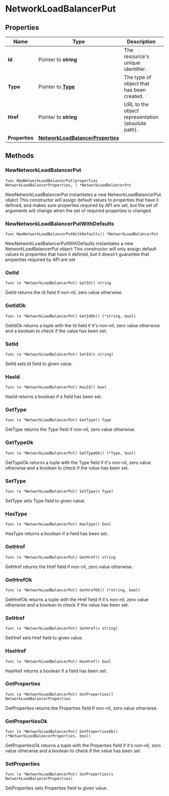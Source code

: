 # NetworkLoadBalancerPut

## Properties

|Name | Type | Description | Notes|
|------------ | ------------- | ------------- | -------------|
|**Id** | Pointer to **string** | The resource&#39;s unique identifier. | [optional] [readonly] |
|**Type** | Pointer to [**Type**](Type.md) | The type of object that has been created. | [optional] |
|**Href** | Pointer to **string** | URL to the object representation (absolute path). | [optional] [readonly] |
|**Properties** | [**NetworkLoadBalancerProperties**](NetworkLoadBalancerProperties.md) |  | |

## Methods

### NewNetworkLoadBalancerPut

`func NewNetworkLoadBalancerPut(properties NetworkLoadBalancerProperties, ) *NetworkLoadBalancerPut`

NewNetworkLoadBalancerPut instantiates a new NetworkLoadBalancerPut object
This constructor will assign default values to properties that have it defined,
and makes sure properties required by API are set, but the set of arguments
will change when the set of required properties is changed

### NewNetworkLoadBalancerPutWithDefaults

`func NewNetworkLoadBalancerPutWithDefaults() *NetworkLoadBalancerPut`

NewNetworkLoadBalancerPutWithDefaults instantiates a new NetworkLoadBalancerPut object
This constructor will only assign default values to properties that have it defined,
but it doesn't guarantee that properties required by API are set

### GetId

`func (o *NetworkLoadBalancerPut) GetId() string`

GetId returns the Id field if non-nil, zero value otherwise.

### GetIdOk

`func (o *NetworkLoadBalancerPut) GetIdOk() (*string, bool)`

GetIdOk returns a tuple with the Id field if it's non-nil, zero value otherwise
and a boolean to check if the value has been set.

### SetId

`func (o *NetworkLoadBalancerPut) SetId(v string)`

SetId sets Id field to given value.

### HasId

`func (o *NetworkLoadBalancerPut) HasId() bool`

HasId returns a boolean if a field has been set.

### GetType

`func (o *NetworkLoadBalancerPut) GetType() Type`

GetType returns the Type field if non-nil, zero value otherwise.

### GetTypeOk

`func (o *NetworkLoadBalancerPut) GetTypeOk() (*Type, bool)`

GetTypeOk returns a tuple with the Type field if it's non-nil, zero value otherwise
and a boolean to check if the value has been set.

### SetType

`func (o *NetworkLoadBalancerPut) SetType(v Type)`

SetType sets Type field to given value.

### HasType

`func (o *NetworkLoadBalancerPut) HasType() bool`

HasType returns a boolean if a field has been set.

### GetHref

`func (o *NetworkLoadBalancerPut) GetHref() string`

GetHref returns the Href field if non-nil, zero value otherwise.

### GetHrefOk

`func (o *NetworkLoadBalancerPut) GetHrefOk() (*string, bool)`

GetHrefOk returns a tuple with the Href field if it's non-nil, zero value otherwise
and a boolean to check if the value has been set.

### SetHref

`func (o *NetworkLoadBalancerPut) SetHref(v string)`

SetHref sets Href field to given value.

### HasHref

`func (o *NetworkLoadBalancerPut) HasHref() bool`

HasHref returns a boolean if a field has been set.

### GetProperties

`func (o *NetworkLoadBalancerPut) GetProperties() NetworkLoadBalancerProperties`

GetProperties returns the Properties field if non-nil, zero value otherwise.

### GetPropertiesOk

`func (o *NetworkLoadBalancerPut) GetPropertiesOk() (*NetworkLoadBalancerProperties, bool)`

GetPropertiesOk returns a tuple with the Properties field if it's non-nil, zero value otherwise
and a boolean to check if the value has been set.

### SetProperties

`func (o *NetworkLoadBalancerPut) SetProperties(v NetworkLoadBalancerProperties)`

SetProperties sets Properties field to given value.





